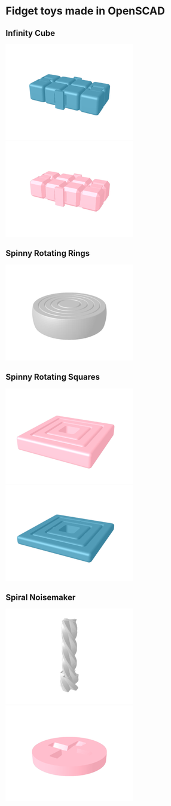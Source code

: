 # Fidget toys made in OpenSCAD

## Infinity Cube
<p float="left">
<img src="./img/infinity_cube_rounded.png" title="Infinity Cube Rounded" height="256" />
<img src="./img/infinity_cube_sharp.png" title="Infinity Cube Sharp" height="256" />
</p>


## Spinny Rotating Rings
<p float="left">
<img src="./img/spinny_rotating_rings.png" title="Spinny Rotating Rings" height="256" />
</p>

## Spinny Rotating Squares
<p float="left">
<img src="./img/spinny_rotating_squares.png" title="Spinny Rotating Squares" height="256" />
<img src="./img/spinny_rotating_squares_thin.png" title="Spinny Rotating Squares Thin" height="256" />
</p>

## Spiral Noisemaker
<p float="left">
<img src="./img/fidget_spiral_combined.png" title="Spiral Noisemaker" height="256" />
<img src="./img/fidget_spiral_cap.png" title="Spiral Noisemaker End Caps" height="256" />
</p>
